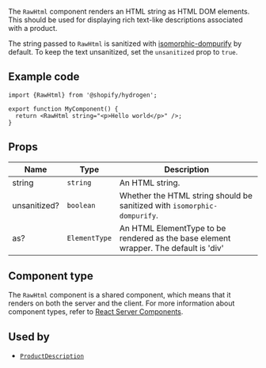 <!-- This file is generated from source code in the Shopify/hydrogen repo. Edit the files in /packages/hydrogen/src/components/RawHtml and run 'yarn generate-docs' at the root of this repo. For more information, refer to https://github.com/Shopify/shopify-dev/blob/main/content/internal/operations/hydrogen-reference-docs.md. -->

The `RawHtml` component renders an HTML string as HTML DOM elements. This should be used for
displaying rich text-like descriptions associated with a product.

The string passed to `RawHtml` is sanitized with
[isomorphic-dompurify](https://github.com/kkomelin/isomorphic-dompurify) by default.
To keep the text unsanitized, set the `unsanitized` prop to `true`.

## Example code

```tsx
import {RawHtml} from '@shopify/hydrogen';

export function MyComponent() {
  return <RawHtml string="<p>Hello world</p>" />;
}
```

## Props

| Name         | Type                     | Description                                                                          |
| ------------ | ------------------------ | ------------------------------------------------------------------------------------ |
| string       | <code>string</code>      | An HTML string.                                                                      |
| unsanitized? | <code>boolean</code>     | Whether the HTML string should be sanitized with `isomorphic-dompurify`.             |
| as?          | <code>ElementType</code> | An HTML ElementType to be rendered as the base element wrapper. The default is 'div' |

## Component type

The `RawHtml` component is a shared component, which means that it renders on both the server and the client. For more information about component types, refer to [React Server Components](/custom-storefronts/hydrogen/framework/react-server-components).

## Used by

- [`ProductDescription`](/api/hydrogen/components/product-variant/productdescription)

